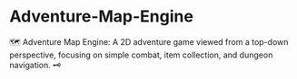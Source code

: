 # Adventure-Map-Engine
🗺️ Adventure Map Engine: A 2D adventure game viewed from a top-down perspective, focusing on simple combat, item collection, and dungeon navigation. 🗝️
